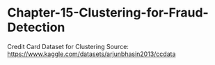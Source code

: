 # Chapter-15-Clustering-for-Fraud-Detection

Credit Card Dataset for Clustering Source: https://www.kaggle.com/datasets/arjunbhasin2013/ccdata
